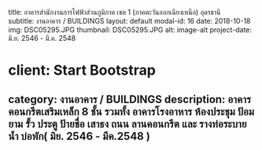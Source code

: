 ---
---
title: อาคารสำนักงานการไฟฟ้าส่วนภูมิภาค เขต 1 (ภาคตะวันออกเฉียงเหนือ) อุดรธานี  
subtitle: งานอาคาร / BUILDINGS
layout: default
modal-id: 16
date: 2018-10-18
img: DSC05295.JPG
thumbnail: DSC05295.JPG
alt: image-alt
project-date: มิ.ย. 2546 - มี.ค. 2548
# client: Start Bootstrap
category: งานอาคาร / BUILDINGS
description:  อาคารคอนกรีตเสริมเหล็ก 8 ชั้น รวมทั้ง อาคารโรงอาหาร  ห้องประชุม  ป้อมยาม  รั้ว ประตู  ป้ายชื่อ เสาธง ถนน ลานคอนกรีต และ รางท่อระบายน้ำ บ่อพัก( มิย. 2546 - มีค.2548 )
---